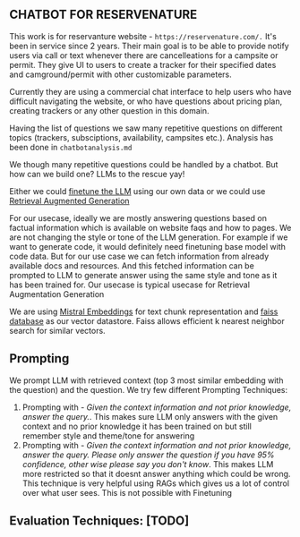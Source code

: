 ## CHATBOT FOR RESERVENATURE

This work is for reservanture website - `https://reservenature.com/.` It's been in service since 2 years.
Their main goal is to be able to provide notify users via call or text whenever there are cancelleations for a campsite or permit. They give UI to users to create a tracker for their specified dates and camground/permit with other customizable parameters.

Currently they are using a commercial chat interface to help users who have difficult navigating the website, or who have questions about pricing plan, creating trackers or any other question in this domain.

Having the list of questions we saw many repetitive questions on different topics (trackers, subsciptions, availability, campsites etc.). Analysis has been done in `chatbotanalysis.md`

We though many repetitive questions could be handled by a chatbot. But how can we build one? 
LLMs to the rescue yay!

Either we could [finetune the LLM](https://en.wikipedia.org/wiki/Fine-tuning_(deep_learning)) using our own data or we could use [Retrieval Augmented Generation](https://arxiv.org/pdf/2312.10997.pdf)

For our usecase, ideally we are mostly answering questions based on factual information which is available on website faqs and how to pages. We are not changing the style or tone of the LLM generation. For example if we want to generate code, it would definitely need finetuning base model with code data. But for our use case we can fetch information from already available docs and resources. And this fetched information can be prompted to LLM to generate answer using the same style and tone as it has been trained for. Our usecase is typical usecase for Retrieval Augmentation Generation

We are using [Mistral Embeddings](https://docs.mistral.ai/guides/embeddings/) for text chunk representation and [faiss database](https://engineering.fb.com/2017/03/29/data-infrastructure/faiss-a-library-for-efficient-similarity-search/) as our vector datastore. Faiss allows efficient k nearest neighbor search for similar vectors.

## Prompting
We prompt LLM with retrieved context (top 3 most similar embedding with the question) and the question. We try few different Prompting Techniques:

1. Prompting with  - *Given the context information and not prior knowledge, answer the query.*. This makes sure LLM only answers with the given context and no prior knowledge it has been trained on but still remember style and theme/tone for answering
2. Prompting with - *Given the context information and not prior knowledge, answer the query. Please only answer the question if you have 95% confidence, other wise please say you don't know*. This makes LLM more restricted so that it doesnt answer anything which could be wrong. This technique is very helpful using RAGs which gives us a lot of control over what user sees. This is not possible with Finetuning

## Evaluation Techniques: [TODO]
<!-- We tried an evaluation Technique: -->


